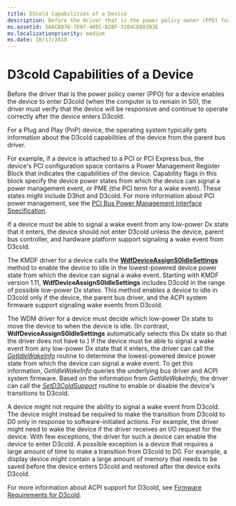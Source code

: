 ```yaml
---
title: D3cold Capabilities of a Device
description: Before the driver that is the power policy owner (PPO) for a device enables the device to enter D3cold (when the computer is to remain in S0), the driver must verify that the device will be responsive and continue to operate correctly after the device enters D3cold.
ms.assetid: 5A6CB076-7D97-48EC-B2BF-3204CD093B3E
ms.localizationpriority: medium
ms.date: 10/17/2018
---
```


# D3cold Capabilities of a Device


Before the driver that is the power policy owner (PPO) for a device enables the device to enter D3cold (when the computer is to remain in S0), the driver must verify that the device will be responsive and continue to operate correctly after the device enters D3cold.

For a Plug and Play (PnP) device, the operating system typically gets information about the D3cold capabilities of the device from the parent bus driver.

For example, if a device is attached to a PCI or PCI Express bus, the device's PCI configuration space contains a Power Management Register Block that indicates the capabilities of the device. Capability flags in this block specify the device power states from which the device can signal a power management event, or PME (the PCI term for a wake event). These states might include D3hot and D3cold. For more information about PCI power management, see the [PCI Bus Power Management Interface Specification](http://www.pcisig.com/specifications/conventional/pci_bus_power_management_interface/).

If a device must be able to signal a wake event from any low-power Dx state that it enters, the device should not enter D3cold unless the device, parent bus controller, and hardware platform support signaling a wake event from D3cold.

The KMDF driver for a device calls the [**WdfDeviceAssignS0IdleSettings**](https://msdn.microsoft.com/library/windows/hardware/ff545903) method to enable the device to idle in the lowest-powered device power state from which the device can signal a wake event. Starting with KMDF version 1.11, **WdfDeviceAssignS0IdleSettings** includes D3cold in the range of possible low-power Dx states. This method enables a device to idle in D3cold only if the device, the parent bus driver, and the ACPI system firmware support signaling wake events from D3cold.

The WDM driver for a device must decide which low-power Dx state to move the device to when the device is idle. (In contrast, **WdfDeviceAssignS0IdleSettings** automatically selects this Dx state so that the driver does not have to.) If the device must be able to signal a wake event from any low-power Dx state that it enters, the driver can call the [*GetIdleWakeInfo*](https://msdn.microsoft.com/library/windows/hardware/hh967712) routine to determine the lowest-powered device power state from which the device can signal a wake event. To get this information, *GetIdleWakeInfo* queries the underlying bus driver and ACPI system firmware. Based on the information from *GetIdleWakeInfo*, the driver can call the [*SetD3ColdSupport*](https://msdn.microsoft.com/library/windows/hardware/hh967716) routine to enable or disable the device's transitions to D3cold.

A device might not require the ability to signal a wake event from D3cold. The device might instead be required to make the transition from D3cold to D0 only in response to software-initiated actions. For example, the driver might need to wake the device if the driver receives an I/O request for the device. With few exceptions, the driver for such a device can enable the device to enter D3cold. A possible exception is a device that requires a large amount of time to make a transition from D3cold to D0. For example, a display device might contain a large amount of memory that needs to be saved before the device enters D3cold and restored after the device exits D3cold.

For more information about ACPI support for D3cold, see [Firmware Requirements for D3cold](https://msdn.microsoft.com/library/windows/hardware/dn605829).

 

 




